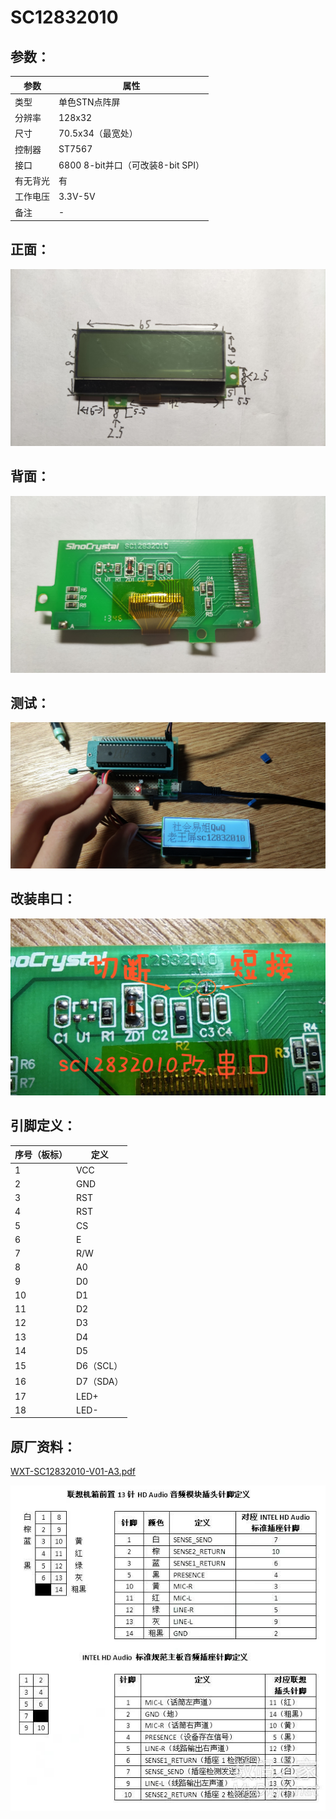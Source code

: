 # SC12832010

## 参数：

| 参数     | 属性                              |
| -------- | --------------------------------- |
| 类型     | 单色STN点阵屏                     |
| 分辨率   | 128x32                            |
| 尺寸     | 70.5x34（最宽处）                 |
| 控制器   | ST7567                            |
| 接口     | 6800 8-bit并口（可改装8-bit SPI） |
| 有无背光 | 有                                |
| 工作电压 | 3.3V-5V                           |
| 备注     | -                                 |

## 正面：

![正面](正面.jpg)

## 背面：

![背面](背面.jpg)

## 测试：

![测试](测试.jpg)

## 改装串口：

![改串口](改串口.jpg)

## 引脚定义：

| 序号（板标） | 定义      |
| ------------ | --------- |
| 1            | VCC       |
| 2            | GND       |
| 3            | RST       |
| 4            | RST       |
| 5            | CS        |
| 6            | E         |
| 7            | R/W       |
| 8            | A0        |
| 9            | D0        |
| 10           | D1        |
| 11           | D2        |
| 12           | D3        |
| 13           | D4        |
| 14           | D5        |
| 15           | D6（SCL） |
| 16           | D7（SDA） |
| 17           | LED+      |
| 18           | LED-      |

## 原厂资料：

[WXT-SC12832010-V01-A3.pdf](WXT-SC12832010-V01-A3.pdf)

![原厂资料](原厂资料.jpg)
